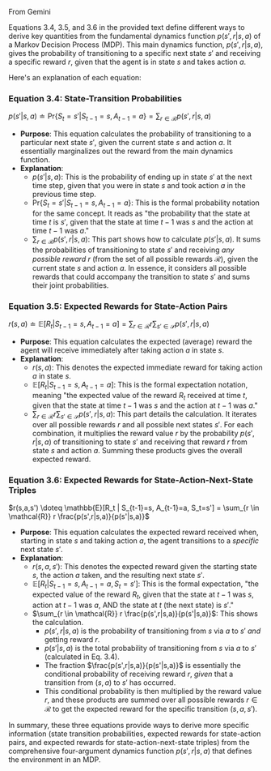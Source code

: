 
From Gemini

Equations 3.4, 3.5, and 3.6 in the provided text define different ways to derive key quantities from the fundamental dynamics function $p(s',r|s,a)$ of a Markov Decision Process (MDP). This main dynamics function, $p(s',r|s,a)$, gives the probability of transitioning to a specific next state $s'$ and receiving a specific reward $r$, given that the agent is in state $s$ and takes action $a$.

Here's an explanation of each equation:

### Equation 3.4: State-Transition Probabilities
$p(s'|s,a) \doteq \text{Pr}\{S_t=s' | S_{t-1}=s, A_{t-1}=a\} = \sum_{r \in \mathcal{R}} p(s',r|s,a)$

* **Purpose**: This equation calculates the probability of transitioning to a particular next state $s'$, given the current state $s$ and action $a$. It essentially marginalizes out the reward from the main dynamics function.
* **Explanation**:
    * $p(s'|s,a)$: This is the probability of ending up in state $s'$ at the next time step, given that you were in state $s$ and took action $a$ in the previous time step.
    * $\text{Pr}\{S_t=s' | S_{t-1}=s, A_{t-1}=a\}$: This is the formal probability notation for the same concept. It reads as "the probability that the state at time $t$ is $s'$, given that the state at time $t-1$ was $s$ and the action at time $t-1$ was $a$."
    * $\sum_{r \in \mathcal{R}} p(s',r|s,a)$: This part shows how to calculate $p(s'|s,a)$. It sums the probabilities of transitioning to state $s'$ and receiving *any possible reward* $r$ (from the set of all possible rewards $\mathcal{R}$), given the current state $s$ and action $a$. In essence, it considers all possible rewards that could accompany the transition to state $s'$ and sums their joint probabilities.

### Equation 3.5: Expected Rewards for State-Action Pairs
$r(s,a) \doteq \mathbb{E}[R_t | S_{t-1}=s, A_{t-1}=a] = \sum_{r \in \mathcal{R}} r \sum_{s' \in \mathcal{S}} p(s',r|s,a)$

* **Purpose**: This equation calculates the expected (average) reward the agent will receive immediately after taking action $a$ in state $s$.
* **Explanation**:
    * $r(s,a)$: This denotes the expected immediate reward for taking action $a$ in state $s$.
    * $\mathbb{E}[R_t | S_{t-1}=s, A_{t-1}=a]$: This is the formal expectation notation, meaning "the expected value of the reward $R_t$ received at time $t$, given that the state at time $t-1$ was $s$ and the action at $t-1$ was $a$."
    * $\sum_{r \in \mathcal{R}} r \sum_{s' \in \mathcal{S}} p(s',r|s,a)$: This part details the calculation. It iterates over all possible rewards $r$ and all possible next states $s'$. For each combination, it multiplies the reward value $r$ by the probability $p(s',r|s,a)$ of transitioning to state $s'$ and receiving that reward $r$ from state $s$ and action $a$. Summing these products gives the overall expected reward.

### Equation 3.6: Expected Rewards for State-Action-Next-State Triples
$r(s,a,s') \doteq \mathbb{E}[R_t | S_{t-1}=s, A_{t-1}=a, S_t=s'] = \sum_{r \in \mathcal{R}} r \frac{p(s',r|s,a)}{p(s'|s,a)}$

* **Purpose**: This equation calculates the expected reward received when, starting in state $s$ and taking action $a$, the agent transitions to a *specific* next state $s'$.
* **Explanation**:
    * $r(s,a,s')$: This denotes the expected reward given the starting state $s$, the action $a$ taken, and the resulting next state $s'$.
    * $\mathbb{E}[R_t | S_{t-1}=s, A_{t-1}=a, S_t=s']$: This is the formal expectation, "the expected value of the reward $R_t$, given that the state at $t-1$ was $s$, action at $t-1$ was $a$, AND the state at $t$ (the next state) is $s'$."
    * $\sum_{r \in \mathcal{R}} r \frac{p(s',r|s,a)}{p(s'|s,a)}$: This shows the calculation.
        * $p(s',r|s,a)$ is the probability of transitioning from $s$ via $a$ to $s'$ *and* getting reward $r$.
        * $p(s'|s,a)$ is the total probability of transitioning from $s$ via $a$ to $s'$ (calculated in Eq. 3.4).
        * The fraction $\frac{p(s',r|s,a)}{p(s'|s,a)}$ is essentially the conditional probability of receiving reward $r$, *given* that a transition from $(s,a)$ to $s'$ has occurred.
        * This conditional probability is then multiplied by the reward value $r$, and these products are summed over all possible rewards $r \in \mathcal{R}$ to get the expected reward for the specific transition $(s, a, s')$.

In summary, these three equations provide ways to derive more specific information (state transition probabilities, expected rewards for state-action pairs, and expected rewards for state-action-next-state triples) from the comprehensive four-argument dynamics function $p(s',r|s,a)$ that defines the environment in an MDP.

